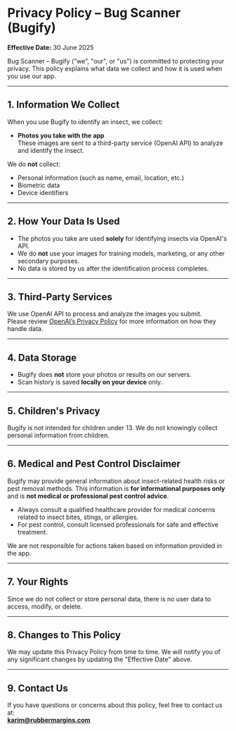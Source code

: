 # Privacy Policy – Bug Scanner (Bugify)

**Effective Date:** 30 June 2025

Bug Scanner – Bugify ("we", "our", or "us") is committed to protecting your privacy. This policy explains what data we collect and how it is used when you use our app.

---

## 1. Information We Collect

When you use Bugify to identify an insect, we collect:

- **Photos you take with the app**  
  These images are sent to a third-party service (OpenAI API) to analyze and identify the insect.

We do **not** collect:
- Personal information (such as name, email, location, etc.)
- Biometric data
- Device identifiers

---

## 2. How Your Data Is Used

- The photos you take are used **solely** for identifying insects via OpenAI's API.
- We do **not** use your images for training models, marketing, or any other secondary purposes.
- No data is stored by us after the identification process completes.

---

## 3. Third-Party Services

We use OpenAI API to process and analyze the images you submit.  
Please review [OpenAI’s Privacy Policy](https://openai.com/policies/privacy-policy) for more information on how they handle data.

---

## 4. Data Storage

- Bugify does **not** store your photos or results on our servers.
- Scan history is saved **locally on your device** only.

---

## 5. Children's Privacy

Bugify is not intended for children under 13. We do not knowingly collect personal information from children.

---

## 6. Medical and Pest Control Disclaimer

Bugify may provide general information about insect-related health risks or pest removal methods. This information is **for informational purposes only** and is **not medical or professional pest control advice**.

- Always consult a qualified healthcare provider for medical concerns related to insect bites, stings, or allergies.
- For pest control, consult licensed professionals for safe and effective treatment.

We are not responsible for actions taken based on information provided in the app.

---

## 7. Your Rights

Since we do not collect or store personal data, there is no user data to access, modify, or delete.

---

## 8. Changes to This Policy

We may update this Privacy Policy from time to time. We will notify you of any significant changes by updating the "Effective Date" above.

---

## 9. Contact Us

If you have questions or concerns about this policy, feel free to contact us at:  
**karim@rubbermargins.com**

